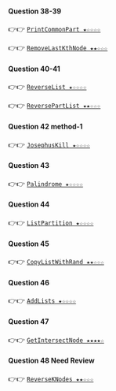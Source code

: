 #### Question 38-39
👉👉  [`PrintCommonPart ★☆☆☆☆`](https://github.com/jevishoo/algorithm_learning/blob/master/code/LinkedList/PrintCommonPart.java)

👉👉  [`RemoveLastKthNode ★★☆☆☆`](https://github.com/jevishoo/algorithm_learning/blob/master/code/LinkedList/RemoveLastKthNode.java)
#### Question 40-41
👉👉  [`ReverseList ★☆☆☆☆`](https://github.com/jevishoo/algorithm_learning/blob/master/code/LinkedList/ReverseList.java)

👉👉  [`ReversePartList ★★☆☆☆`](https://github.com/jevishoo/algorithm_learning/blob/master/code/LinkedList/ReversePartList.java)
#### Question 42 method-1
👉👉  [`JosephusKill ★☆☆☆☆`](https://github.com/jevishoo/algorithm_learning/blob/master/code/LinkedList/JosephusKill.java)
#### Question 43
👉👉  [`Palindrome ★☆☆☆☆`](https://github.com/jevishoo/algorithm_learning/blob/master/code/LinkedList/Palindrome.java)
#### Question 44
👉👉  [`ListPartition ★☆☆☆☆`](https://github.com/jevishoo/algorithm_learning/blob/master/code/LinkedList/ListPartition.java)
#### Question 45
👉👉  [`CopyListWithRand ★★☆☆☆`](https://github.com/jevishoo/algorithm_learning/blob/master/code/LinkedList/CopyListWithRand.java)
#### Question 46
👉👉  [`AddLists ★☆☆☆☆`](https://github.com/jevishoo/algorithm_learning/blob/master/code/LinkedList/AddLists.java)
#### Question 47
👉👉  [`GetIntersectNode ★★★★☆`](https://github.com/jevishoo/algorithm_learning/blob/master/code/LinkedList/GetIntersectNode.java)
#### Question 48  Need Review
👉👉  [`ReverseKNodes ★★☆☆☆`](https://github.com/jevishoo/algorithm_learning/blob/master/code/LinkedList/ReverseKNodes.java)
